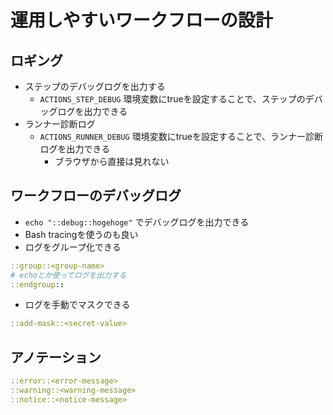 # 運用しやすいワークフローの設計

## ロギング

- ステップのデバッグログを出力する
  - `ACTIONS_STEP_DEBUG` 環境変数にtrueを設定することで、ステップのデバッグログを出力できる
- ランナー診断ログ
  - `ACTIONS_RUNNER_DEBUG` 環境変数にtrueを設定することで、ランナー診断ログを出力できる
    - ブラウザから直接は見れない

## ワークフローのデバッグログ

- `echo "::debug::hogehoge"` でデバッグログを出力できる
- Bash tracingを使うのも良い
- ログをグループ化できる

```yml
::group::<group-name>
# echoとか使ってログを出力する
::endgroup::
```

- ログを手動でマスクできる

```yml
::add-mask::<secret-value>
```

## アノテーション

```yml
::error::<error-message>
::warning::<warning-message>
::notice::<notice-message>
```

